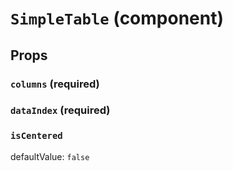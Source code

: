 `SimpleTable` (component)
=========================



Props
-----

### `columns` (required)



### `dataIndex` (required)



### `isCentered`

defaultValue: `false`

